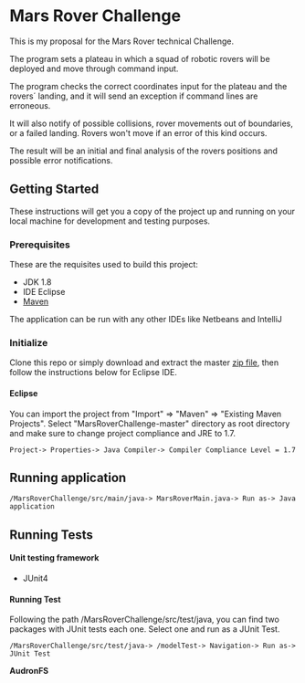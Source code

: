 # Mars Rover Challenge
This is my proposal for the Mars Rover technical Challenge.

The program sets a plateau in which a squad of robotic rovers will be deployed and move through command input.

The program checks the correct coordinates input for the plateau and the rovers´ landing, and it will send an exception if command lines are erroneous.

It will also notify of possible collisions, rover movements out of boundaries, or a failed landing. Rovers won't move if an error of this kind occurs.

The result will be an initial and final analysis of the rovers positions and possible error notifications.
## Getting Started

These instructions will get you a copy of the project up and running on your local machine for development and testing purposes. 
### Prerequisites
These are the requisites used to build this project:

- JDK 1.8
- IDE Eclipse
- [Maven](https://maven.apache.org/) 

The application can be run with any other IDEs like Netbeans and IntelliJ

### Initialize

Clone this repo or simply download and extract the master [zip file](https://github.com/audronFS/MarsRoverChallenge.git), then follow the instructions below for Eclipse IDE.
#### Eclipse
You can import the project from "Import" => "Maven" => "Existing Maven Projects". Select "MarsRoverChallenge-master" directory as root directory and make sure to change project compliance and JRE to 1.7.
```
Project-> Properties-> Java Compiler-> Compiler Compliance Level = 1.7
```

## Running application
```
/MarsRoverChallenge/src/main/java-> MarsRoverMain.java-> Run as-> Java application
```
## Running Tests
#### Unit testing framework
- JUnit4

#### Running Test
Following the path /MarsRoverChallenge/src/test/java, you can find two packages with JUnit tests each one. Select one and run as a JUnit Test.
```
/MarsRoverChallenge/src/test/java-> /modelTest-> Navigation-> Run as-> JUnit Test
```




 **AudronFS** 
